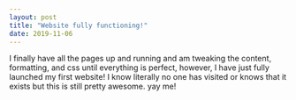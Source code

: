 ```yaml
---
layout: post
title: "Website fully functioning!"
date: 2019-11-06
---
```

  I finally have all the pages up and running and am tweaking the content, formatting, and css until everything is perfect, 
  however, I have just fully launched my first website! I know literally no one has visited or knows that it exists but this is 
  still pretty awesome. yay me!

